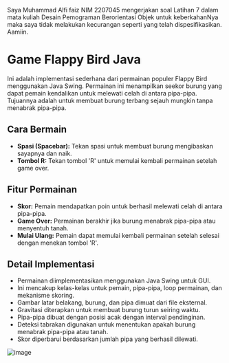 Saya Muhammad Alfi faiz NIM 2207045 mengerjakan soal Latihan 7 dalam mata kuliah Desain Pemograman Berorientasi Objek untuk keberkahanNya maka saya tidak melakukan kecurangan seperti yang telah dispesifikasikan. Aamiin.

# Game Flappy Bird Java

Ini adalah implementasi sederhana dari permainan populer Flappy Bird menggunakan Java Swing. Permainan ini menampilkan seekor burung yang dapat pemain kendalikan untuk melewati celah di antara pipa-pipa. Tujuannya adalah untuk membuat burung terbang sejauh mungkin tanpa menabrak pipa-pipa.

## Cara Bermain

- **Spasi (Spacebar):** Tekan spasi untuk membuat burung mengibaskan sayapnya dan naik.
- **Tombol R:** Tekan tombol 'R' untuk memulai kembali permainan setelah game over.

## Fitur Permainan

- **Skor:** Pemain mendapatkan poin untuk berhasil melewati celah di antara pipa-pipa.
- **Game Over:** Permainan berakhir jika burung menabrak pipa-pipa atau menyentuh tanah.
- **Mulai Ulang:** Pemain dapat memulai kembali permainan setelah selesai dengan menekan tombol 'R'.

## Detail Implementasi

- Permainan diimplementasikan menggunakan Java Swing untuk GUI.
- Ini mencakup kelas-kelas untuk pemain, pipa-pipa, loop permainan, dan mekanisme skoring.
- Gambar latar belakang, burung, dan pipa dimuat dari file eksternal.
- Gravitasi diterapkan untuk membuat burung turun seiring waktu.
- Pipa-pipa dibuat dengan posisi acak dengan interval pendinginan.
- Deteksi tabrakan digunakan untuk menentukan apakah burung menabrak pipa-pipa atau tanah.
- Skor diperbarui berdasarkan jumlah pipa yang berhasil dilewati.


![image](https://github.com/AlfiFaiz/-LP7DPBO2024C1/assets/134774589/e158ac42-dc71-4854-8849-dbc2172ec604)
